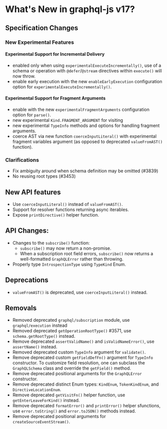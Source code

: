 # What's New in graphql-js v17?

## Specification Changes

### New Experimental Features

#### Experimental Support for Incremental Delivery

- enabled only when using `experimentalExecuteIncrementally()`, use of a schema or operation with `@defer`/`@stream` directives within `execute()` will now throw.
- enable early execution with the new `enableEarlyExecution` configuration option for `experimentalExecuteIncrementally()`.

#### Experimental Support for Fragment Arguments

- enable with the new `experimentalFragmentArguments` configuration option for `parse()`.
- new experimental `Kind.FRAGMENT_ARGUMENT` for visiting
- new experimental `TypeInfo` methods and options for handling fragment arguments.
- coerce AST via new function `coerceInputLiteral()` with experimental fragment variables argument (as opposed to deprecated `valueFromAST()` function).

### Clarifications

- Fix ambiguity around when schema definition may be omitted (#3839)
- No reusing root types (#3453)

## New API features

- Use `coerceInputLiteral()` instead of `valueFromAST()`.
- Support for resolver functions returning async iterables.
- Expose `printDirective()` helper function.

## API Changes:

- Changes to the `subscribe()` function:
  - `subscribe()` may now return a non-promise.
  - When a subscription root field errors, `subscribe()` now returns a well-formatted `GraphQLError` rather than throwing.
- Properly type `IntrospectionType` using `TypeKind` Enum.

## Deprecations

- `valueFromAST()` is deprecated, use `coerceInputLiteral()` instead.

## Removals

- Removed deprecated `graphql/subscription` module, use `graphql/execution` instead
- Removed deprecated `getOperationRootType()` #3571, use `schema.getRootType()` instead.
- Remove deprecated `assertValidName()` and `isValidNameError()`, use `assertName()` instead.
- Removed deprecated custom `TypeInfo` argument for `validate()`.
- Remove deprecated custom `getFieldDefFn()` argument for `TypeInfo` constructor. To customize field resolution, one can subclass the `GraphQLSchema` class and override the `getField()` method.
- Remove deprecated positional arguments for the `GraphQLError` constructor.
- Remove deprecated distinct Enum types: `KindEnum`, `TokenKindEnum`, and `DirectiveLocationEnum`.
- Remove deprecated `getVisitFn()` helper function, use `getEnterLeaveForKind()` instead.
- Remove deprecated `formatError()` and `printError()` helper sfunctions, use `error.toString()` and `error.toJSON()` methods instead.
- Remove deprecated positional arguments for `createSourceEventStream()`.
